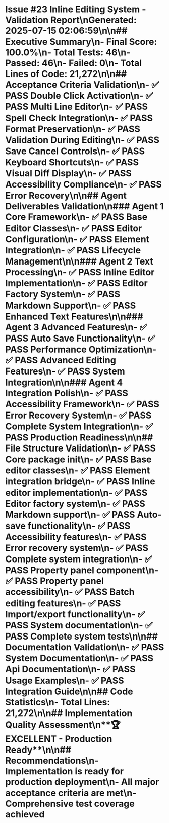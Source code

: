 # Issue #23 Inline Editing System - Validation Report\nGenerated: 2025-07-15 02:06:59\n\n## Executive Summary\n- **Final Score**: 100.0%\n- **Total Tests**: 46\n- **Passed**: 46\n- **Failed**: 0\n- **Total Lines of Code**: 21,272\n\n## Acceptance Criteria Validation\n- ✅ PASS Double Click Activation\n- ✅ PASS Multi Line Editor\n- ✅ PASS Spell Check Integration\n- ✅ PASS Format Preservation\n- ✅ PASS Validation During Editing\n- ✅ PASS Save Cancel Controls\n- ✅ PASS Keyboard Shortcuts\n- ✅ PASS Visual Diff Display\n- ✅ PASS Accessibility Compliance\n- ✅ PASS Error Recovery\n\n## Agent Deliverables Validation\n### Agent 1 Core Framework\n- ✅ PASS Base Editor Classes\n- ✅ PASS Editor Configuration\n- ✅ PASS Element Integration\n- ✅ PASS Lifecycle Management\n\n### Agent 2 Text Processing\n- ✅ PASS Inline Editor Implementation\n- ✅ PASS Editor Factory System\n- ✅ PASS Markdown Support\n- ✅ PASS Enhanced Text Features\n\n### Agent 3 Advanced Features\n- ✅ PASS Auto Save Functionality\n- ✅ PASS Performance Optimization\n- ✅ PASS Advanced Editing Features\n- ✅ PASS System Integration\n\n### Agent 4 Integration Polish\n- ✅ PASS Accessibility Framework\n- ✅ PASS Error Recovery System\n- ✅ PASS Complete System Integration\n- ✅ PASS Production Readiness\n\n## File Structure Validation\n- ✅ PASS Core package init\n- ✅ PASS Base editor classes\n- ✅ PASS Element integration bridge\n- ✅ PASS Inline editor implementation\n- ✅ PASS Editor factory system\n- ✅ PASS Markdown support\n- ✅ PASS Auto-save functionality\n- ✅ PASS Accessibility features\n- ✅ PASS Error recovery system\n- ✅ PASS Complete system integration\n- ✅ PASS Property panel component\n- ✅ PASS Property panel accessibility\n- ✅ PASS Batch editing features\n- ✅ PASS Import/export functionality\n- ✅ PASS System documentation\n- ✅ PASS Complete system tests\n\n## Documentation Validation\n- ✅ PASS System Documentation\n- ✅ PASS Api Documentation\n- ✅ PASS Usage Examples\n- ✅ PASS Integration Guide\n\n## Code Statistics\n- **Total Lines**: 21,272\n\n## Implementation Quality Assessment\n**🏆 EXCELLENT - Production Ready**\n\n## Recommendations\n- Implementation is ready for production deployment\n- All major acceptance criteria are met\n- Comprehensive test coverage achieved